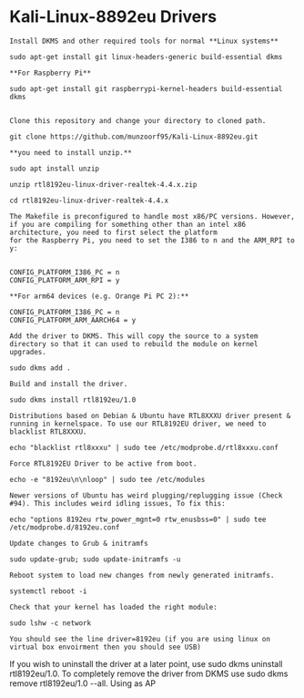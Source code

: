 # Kali-Linux-8892eu Drivers


    Install DKMS and other required tools for normal **Linux systems**

    sudo apt-get install git linux-headers-generic build-essential dkms
    
    **For Raspberry Pi**

    sudo apt-get install git raspberrypi-kernel-headers build-essential dkms


    Clone this repository and change your directory to cloned path.

    git clone https://github.com/munzoorf95/Kali-Linux-8892eu.git

    **you need to install unzip.**
    
    sudo apt install unzip
    
    unzip rtl8192eu-linux-driver-realtek-4.4.x.zip

    cd rtl8192eu-linux-driver-realtek-4.4.x
  
    The Makefile is preconfigured to handle most x86/PC versions. However, if you are compiling for something other than an intel x86 architecture, you need to first select the platform 
    for the Raspberry Pi, you need to set the I386 to n and the ARM_RPI to y:

   
    CONFIG_PLATFORM_I386_PC = n
    CONFIG_PLATFORM_ARM_RPI = y

    **For arm64 devices (e.g. Orange Pi PC 2):**
   
    CONFIG_PLATFORM_I386_PC = n
    CONFIG_PLATFORM_ARM_AARCH64 = y

    Add the driver to DKMS. This will copy the source to a system directory so that it can used to rebuild the module on kernel upgrades.

    sudo dkms add .

    Build and install the driver.

    sudo dkms install rtl8192eu/1.0

    Distributions based on Debian & Ubuntu have RTL8XXXU driver present & running in kernelspace. To use our RTL8192EU driver, we need to blacklist RTL8XXXU.

    echo "blacklist rtl8xxxu" | sudo tee /etc/modprobe.d/rtl8xxxu.conf

    Force RTL8192EU Driver to be active from boot.

    echo -e "8192eu\n\nloop" | sudo tee /etc/modules

    Newer versions of Ubuntu has weird plugging/replugging issue (Check #94). This includes weird idling issues, To fix this:

    echo "options 8192eu rtw_power_mgnt=0 rtw_enusbss=0" | sudo tee /etc/modprobe.d/8192eu.conf

    Update changes to Grub & initramfs

    sudo update-grub; sudo update-initramfs -u

    Reboot system to load new changes from newly generated initramfs.

    systemctl reboot -i

    Check that your kernel has loaded the right module:

    sudo lshw -c network
    
    You should see the line driver=8192eu (if you are using linux on virtual box envoirment then you should see USB)



If you wish to uninstall the driver at a later point, use sudo dkms uninstall rtl8192eu/1.0. To completely remove the driver from DKMS use sudo dkms remove rtl8192eu/1.0 --all.
Using as AP

